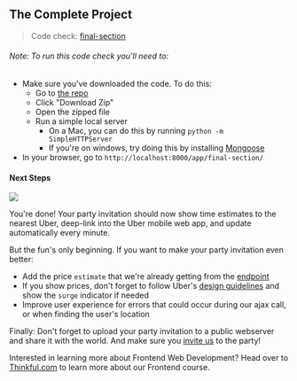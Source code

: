 ## The Complete Project

> Code check: [final-section](https://github.com/Thinkful/uber-api-guide/tree/master/app/final-section)

###### Note: To run this code check you'll need to:
- Make sure you've downloaded the code. To do this:
    - Go to [the repo](https://github.com/Thinkful/guide-uber-api)
    - Click "Download Zip"
    - Open the zipped file
    - Run a simple local server
        - On a Mac, you can do this by running `python -m SimpleHTTPServer`
        - If you're on windows, try doing this by installing [Mongoose](https://code.google.com/p/mongoose/)
- In your browser, go to `http://localhost:8000/app/final-section/`

#### Next Steps

[![](http://i.imgur.com/8rBPali.gif)](http://thinkful.com/learn/uber-api)

You're done! Your party invitation should now show time estimates to the nearest Uber, deep-link into the Uber mobile web app, and update automatically every minute.

But the fun's only beginning. If you want to make your party invitation even better:

- Add the price `estimate` that we're already getting from the [endpoint](https://developer.uber.com/v1/endpoints/#price-estimates?utm_source=thinkful&utm_campaign=party-invite-guide&utm_medium=link)
- If you show prices, don't forget to follow Uber's [design guidelines](https://developer.uber.com/v1/design-guidelines/?utm_source=thinkful&utm_campaign=party-invite-guide&utm_medium=link) and show the `surge` indicator if needed
- Improve user experience for errors that could occur during our ajax call, or when finding the user's location

Finally: Don't forget to upload your party invitation to a public webserver and share it with the world. And make sure you [invite us](http://twitter.com/thinkful) to the party!

Interested in learning more about Frontend Web Development? Head over to [Thinkful.com](http://thinkful.com) to learn more about our Frontend course.